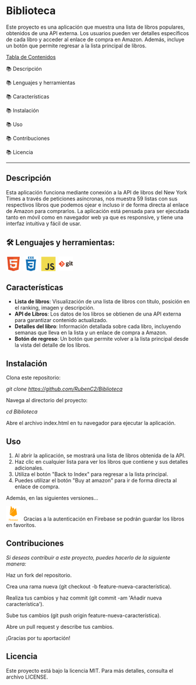 # Biblioteca

Este proyecto es una aplicación que muestra una lista de libros populares, obtenidos de una API externa. Los usuarios pueden ver detalles específicos de cada libro y acceder al enlace de compra en Amazon. Además, incluye un botón que permite regresar a la lista principal de libros.

<u>Tabla de Contenidos</u>

:books: Descripción

:books: Lenguajes y herramientas 

:books: Características

:books: Instalación

:books: Uso

:books: Contribuciones

:books: Licencia

------------------------------------------------------------------------------------------------------------
**Descripción**
---
Esta aplicación funciona mediante conexión a la API de libros del New York Times a través de peticiones asíncronas, nos muestra 59 listas con sus respectivos libros que podemos ojear e incluso ir de forma directa al enlace de Amazon para comprarlos.
La aplicación está pensada para ser ejecutada tanto en móvil como en navegador web ya que es responsive, y tiene una interfaz intuitiva y fácil de usar.

**:hammer_and_wrench: Lenguajes y herramientas:**
---
<div>
  <img src="https://github.com/devicons/devicon/blob/master/icons/html5/html5-original.svg" title="HTML5" alt="HTML" width="40" height="40"/>&nbsp;
  <img src="https://github.com/devicons/devicon/blob/master/icons/css3/css3-plain-wordmark.svg"  title="CSS3" alt="CSS" width="40" height="40"/>&nbsp;
  <img src="https://github.com/devicons/devicon/blob/master/icons/javascript/javascript-original.svg" title="JavaScript" alt="JavaScript" width="40" height="40"/>&nbsp;
  <img src="https://github.com/devicons/devicon/blob/master/icons/git/git-original-wordmark.svg" title="Git" **alt="Git" width="40" height="40"/>

</div>

**Características**
---
- **Lista de libros**: Visualización de una lista de libros con título, posición en el ranking, imagen y descripción.
- **API de Libros**: Los datos de los libros se obtienen de una API externa para garantizar contenido actualizado.
- **Detalles del libro**: Información detallada sobre cada libro, incluyendo semanas que lleva en la lista y un enlace de compra a Amazon.
- **Botón de regreso**: Un botón que permite volver a la lista principal desde la vista del detalle de los libros.

**Instalación**
---
Clona este repositorio:

*git clone https://github.com/RubenC2/Biblioteca*

Navega al directorio del proyecto:

*cd Biblioteca*

Abre el archivo index.html en tu navegador para ejecutar la aplicación.


**Uso**
---

1. Al abrir la aplicación, se mostrará una lista de libros obtenida de la API.
2. Haz clic en cualquier lista para ver los libros que contiene y sus detalles adicionales.
3. Utiliza el botón "Back to Index" para regresar a la lista principal.
4. Puedes utilizar el botón "Buy at amazon" para ir de forma directa al enlace de compra.

Además, en las siguientes versiones...

<img src="https://github.com/devicons/devicon/blob/master/icons/firebase/firebase-plain-wordmark.svg" title="Firebase" alt="Firebase" width="40" height="40"/>&nbsp;
Gracias a la autenticación en Firebase se podrán guardar los libros en favoritos.

**Contribuciones**
---
*Si deseas contribuir a este proyecto, puedes hacerlo de la siguiente manera:*

Haz un fork del repositorio.

Crea una rama nueva (git checkout -b feature-nueva-característica).

Realiza tus cambios y haz commit (git commit -am 'Añadir nueva característica').

Sube tus cambios (git push origin feature-nueva-característica).

Abre un pull request y describe tus cambios.

¡Gracias por tu aportación!

**Licencia**
---
Este proyecto está bajo la licencia MIT. Para más detalles, consulta el archivo LICENSE.
